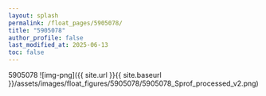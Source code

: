 ```yaml
---
layout: splash
permalink: /float_pages/5905078/
title: "5905078"
author_profile: false
last_modified_at: 2025-06-13
toc: false
---
```

 
5905078
![img-png]({{ site.url }}{{ site.baseurl }}/assets/images/float_figures/5905078/5905078_Sprof_processed_v2.png)